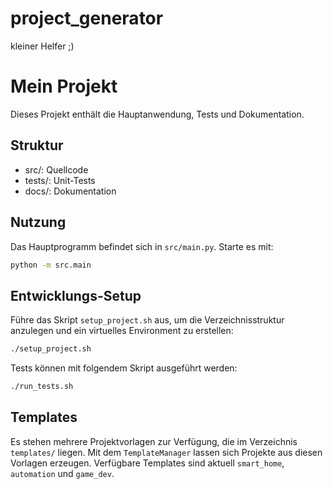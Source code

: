 # project_generator

kleiner Helfer ;)

# Mein Projekt

Dieses Projekt enthält die Hauptanwendung, Tests und Dokumentation.

## Struktur

* src/: Quellcode
* tests/: Unit-Tests
* docs/: Dokumentation

## Nutzung

Das Hauptprogramm befindet sich in `src/main.py`. Starte es mit:

```bash
python -m src.main
```

## Entwicklungs-Setup

Führe das Skript `setup_project.sh` aus, um die Verzeichnisstruktur anzulegen und ein virtuelles Environment zu erstellen:

```bash
./setup_project.sh
```

Tests können mit folgendem Skript ausgeführt werden:

```bash
./run_tests.sh
```

## Templates

Es stehen mehrere Projektvorlagen zur Verfügung, die im Verzeichnis
`templates/` liegen. Mit dem `TemplateManager` lassen sich Projekte
aus diesen Vorlagen erzeugen. Verfügbare Templates sind aktuell
`smart_home`, `automation` und `game_dev`.

